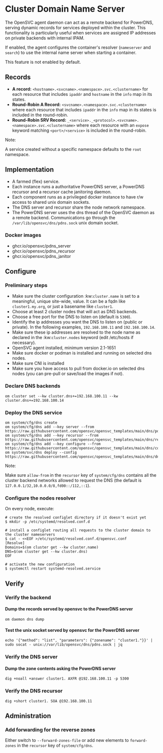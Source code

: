 # Cluster Domain Name Server

The OpenSVC agent daemon can act as a remote backend for PowerDNS, serving dynamic records for services deployed within the cluster. This functionality is particularly useful when services are assigned IP addresses on private backends with internal IPAM.

If enabled, the agent configures the container's resolver (`nameserver` and `search`) to use the internal name server when starting a container.

This feature is not enabled by default.

## Records

* **A record:** `<hostname>.<svcname>.<namespace>.svc.<clustername>` for each resource that includes `ipaddr` and `hostname` in the `info` map in its states.
* **Round-Robin A Record:** `<svcname>.<namespace>.svc.<clustername>` where each resource that includes `ipaddr` in the `info` map in its states is included in the round-robin.
* **Round-Robin SRV Record:** `_<service>._<protocol>.<svcname>.<namespace>.svc.<clustername>` where each resource with an `expose` keyword matching `<port>/<service>` is included in the round-robin.

<div class="warning">

Note:

A service created without a specific namespace defaults to the `root` namespace.

</div>

## Implementation

* A farmed (flex) service.
* Each instance runs a authoritative PowerDNS server, a PowerDNS recursor and a recursor cache janitoring daemon.
* Each component runs as a privileged docker instance to have r/w access to shared unix domain sockets.
* The DNS server and recursor share the node network namespace.
* The PowerDNS server uses the dns thread of the OpenSVC daemon as a remote backend. Communications go through the `/var/lib/opensvc/dns/pdns.sock` unix domain socket.

### Docker images

* ghcr.io/opensvc/pdns_server
* ghcr.io/opensvc/pdns_recursor
* ghcr.io/opensvc/pdns_janitor

## Configure

### Preliminary steps

* Make sure the cluster configuration :kw:`cluster.name` is set to a meaningful, unique site-wide, value. It can be a fqdn like `cluster1.my.org`, or just a basename like `cluster1`.
* Choose at least 2 cluster nodes that will act as DNS backends.
* Choose a free port for the DNS to listen on (default is `5300`).
* Identify the ip addresses you want the DNS to listen on (public or private). In the following examples, `192.168.100.11` and `192.168.100.14`.
* Make sure these ip addresses are resolved to the node name as declared in the :kw:`cluster.nodes` keyword (edit /etc/hosts if necessary).
* OpenSVC agent installed, minimum version 2.1-1651
* Make sure docker or podman is installed and running on selected dns nodes.
* Make sure CNI is installed
* Make sure you have access to pull from docker.io on selected dns nodes (you can pre-pull or save/load the images if not).

### Declare DNS backends

    om cluster set --kw cluster.dns+=192.168.100.11 --kw cluster.dns+=192.168.100.14

### Deploy the DNS service

    om system/cfg/dns create
    om system/cfg/dns add --key server --from https://raw.githubusercontent.com/opensvc/opensvc_templates/main/dns/pdns.conf.template
    om system/cfg/dns add --key recursor --from https://raw.githubusercontent.com/opensvc/opensvc_templates/main/dns/recursor.conf.template
    om system/cfg/dns add --key configure --from https://raw.githubusercontent.com/opensvc/opensvc_templates/main/dns/configure
    om system/svc/dns deploy --config https://raw.githubusercontent.com/opensvc/opensvc_templates/main/dns/dns.conf

<div class="warning">

Note:

Make sure `allow-from` in the `recursor` key of `system/cfg/dns` contains all the cluster backend networks allowed to request the DNS (the default is `127.0.0.1/32,10.0.0.0/8,fd00::/112,::1`).

</div>

### Configure the nodes resolver

On every node, execute:

    # create the resolved configlet directory if it doesn't exist yet
    $ mkdir -p /etc/systemd/resolved.conf.d

    # install a configlet routing all requests to the cluster domain to the cluster nameservers
    $ cat - <<EOF >/etc/systemd/resolved.conf.d/opensvc.conf
    [Resolve]
    Domains=$(om cluster get --kw cluster.name)
    DNS=$(om cluster get --kw cluster.dns)
    EOF

    # activate the new configuration
    $ systemctl restart systemd-resolved.service

## Verify

### Verify the backend

#### Dump the records served by opensvc to the PowerDNS server

```
om daemon dns dump
```

#### Test the unix socket served by opensvc for the PowerDNS server

```
echo '{"method": "list", "parameters": {"zonename": "cluster1."}}' | sudo socat - unix://var/lib/opensvc/dns/pdns.sock | jq
```

### Verify the DNS server

#### Dump the zone contents asking the PowerDNS server

```
dig +noall +answer cluster1. AXFR @192.168.100.11 -p 5300
```

### Verify the DNS recursor

```
dig +short cluster1. SOA @192.168.100.11
```

## Administration

### Add forwarding for the reverse zones

Either switch to `--forward-zones-file` or add new elements to `forward-zones` in the `recursor` key of `system/cfg/dns`.
